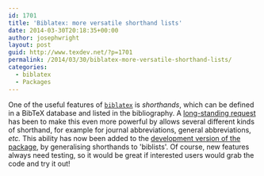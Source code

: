 ```yaml
---
id: 1701
title: 'Biblatex: more versatile shorthand lists'
date: 2014-03-30T20:18:35+00:00
author: josephwright
layout: post
guid: http://www.texdev.net/?p=1701
permalink: /2014/03/30/biblatex-more-versatile-shorthand-lists/
categories:
  - biblatex
  - Packages
---
```

One of the useful features of <a href="http://ctan.org/pkg/biblatex"><code>biblatex</code></a> is <em>shorthands</em>, which can be defined in a BibTeX database and listed in the bibliography. A <a href="http://tex.stackexchange.com/questions/29122/how-to-get-abbreviations-of-the-bibliography-into-the-list-of-shorthands">long-standing request</a> has been to make this even more powerful by allows several different kinds of shorthand, for example for journal abbreviations, general abbreviations, <em>etc.</em> This ability has now been added to the <a href="https://github.com/plk/biblatex/">development version of the package</a>, by generalising shorthands to 'biblists'. Of course, new features always need testing, so it would be great if interested users would grab the code and try it out!